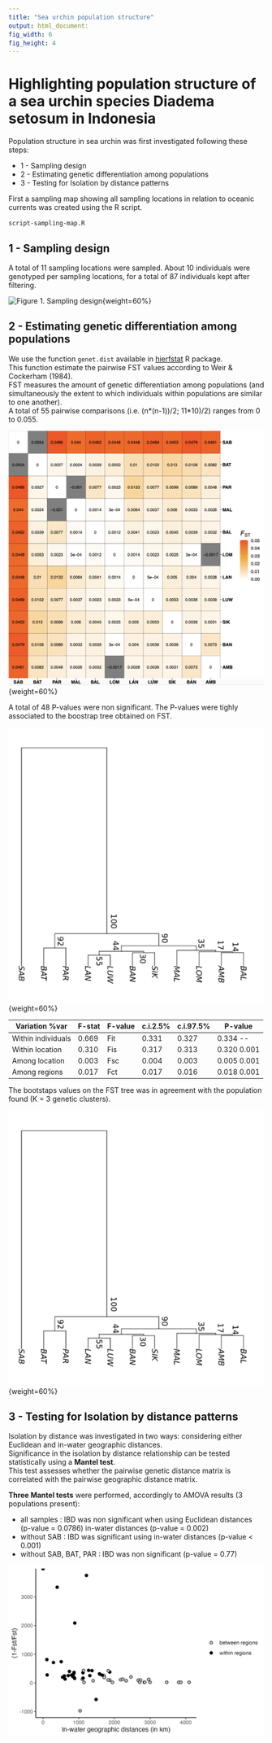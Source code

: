 ```yaml
--- 
title: "Sea urchin population structure" 
output: html_document: 
fig_width: 6 
fig_height: 4 
--- 
```


# Highlighting population structure of a sea urchin species **Diadema setosum** in Indonesia

Population structure in sea urchin was first investigated following these steps:
* 1 - Sampling design
* 2 - Estimating genetic differentiation among populations
* 3 - Testing for Isolation by distance patterns

First a sampling map showing all sampling locations in relation to oceanic currents was created using the R script.

```{r}, echo=FALSE,
script-sampling-map.R
```

## 1 - Sampling design

A total of 11 sampling locations were sampled.
About 10 individuals were genotyped per sampling locations, for a total of 87 individuals kept after filtering.

![Figure 1. Sampling design](sampling-design.png){weight=60%}

## 2 - Estimating genetic differentiation among populations
We use the function `genet.dist` available in [hierfstat](https://rdrr.io/cran/hierfstat/man/genet.dist.html) R package.  
This function estimate the pairwise FST values according to Weir & Cockerham (1984).  
FST measures the amount of genetic differentiation among populations (and simultaneously the extent to which individuals within populations are similar to one another).  
A total of 55 pairwise comparisons (i.e. (n*(n-1))/2; 11*10)/2) ranges from 0 to 0.055.  

![Figure 2 - Index of genetic differentiation](FST-matrix.png){weight=60%}

A total of 48 P-values were non significant.
The P-values were tighly associated to the boostrap tree obtained on FST.

![Figure 2 - UPGMA tree with bootstraps values on genetic differentiation index](tree-bootstap.png){weight=60%}

|Variation	 %var  |F-stat|F-value|c.i.2.5% |c.i.97.5%|	P-value	   | 
|------------------|------|-------|---------|---------|------------|
|Within individuals|0.669 |	Fit	  |0.331	  |0.327	  |0.334	--	 |
|Within location	 |0.310 |	Fis	  |0.317	  |0.313	  |0.320	0.001|
|Among location	   |0.003 |	Fsc	  |0.004	  |0.003	  |0.005	0.001|	
|Among regions	   |0.017 |	Fct	  |0.017	  |0.016	  |0.018	0.001|	

The bootstaps values on the FST tree was in agreement with the population found (K = 3 genetic clusters).
 
![Figure 3 - UPGMA tree with bootstraps values on genetic differentiation index](tree-bootstap.png){weight=60%}

## 3 - Testing for Isolation by distance patterns

Isolation by distance was investigated in two ways: considering either Euclidean and in-water geographic distances.  
Significance in the isolation by distance relationship can be tested statistically using a **Mantel test**.   
This test assesses whether the pairwise genetic distance matrix is correlated with the pairwise geographic distance matrix.  
  
**Three Mantel tests** were performed, accordingly to AMOVA results (3 populations present):  
  
* all samples : IBD was non significant when using Euclidean distances (p-value = 0.0786) in-water distances (p-value = 0.002)
* without SAB : IBD was significant using in-water distances (p-value < 0.001)
* without SAB, BAT, PAR : IBD was non significant (p-value = 0.77)

![Figure 4 - Pattern of isolation by distance (IBD) according to the three regions found](Isolation-by-distance.png)
